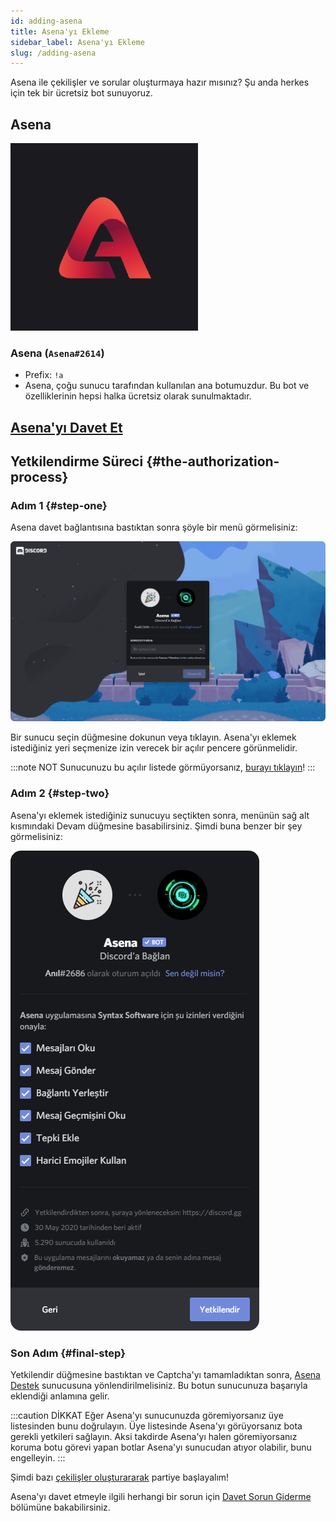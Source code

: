 ```yaml
---
id: adding-asena
title: Asena'yı Ekleme
sidebar_label: Asena'yı Ekleme
slug: /adding-asena
---
```

Asena ile çekilişler ve sorular oluşturmaya hazır mısınız? Şu anda herkes için tek bir ücretsiz bot sunuyoruz.

## Asena

![logo](../../../static/img/dark-logo.png)

<h3>Asena (<code>Asena#2614</code>)</h3>

* Prefix: `!a`
* Asena, çoğu sunucu tarafından kullanılan ana botumuzdur. Bu bot ve özelliklerinin hepsi halka ücretsiz olarak
  sunulmaktadır.

<h2>
    <a href="https://invite.asena.xyz">Asena'yı Davet Et</a>
</h2>

## Yetkilendirme Süreci {#the-authorization-process}

### Adım 1 {#step-one}

Asena davet bağlantısına bastıktan sonra şöyle bir menü görmelisiniz:

![invite](../../../static/img/tutorial/invite-1.png)

Bir sunucu seçin düğmesine dokunun veya tıklayın. Asena'yı eklemek istediğiniz yeri seçmenize izin verecek bir açılır pencere
görünmelidir. 

:::note NOT
Sunucunuzu bu açılır listede görmüyorsanız, [burayı tıklayın](/docs/general/invite-troubleshooting)!
:::

### Adım 2 {#step-two}

Asena'yı eklemek istediğiniz sunucuyu seçtikten sonra, menünün sağ alt kısmındaki Devam düğmesine basabilirsiniz. Şimdi
buna benzer bir şey görmelisiniz:

![invite](../../../static/img/tutorial/invite-2.png)

### Son Adım {#final-step}

Yetkilendir düğmesine bastıktan ve Captcha'yı tamamladıktan sonra, [Asena Destek](https://dc.asena.xyz) sunucusuna
yönlendirilmelisiniz. Bu botun sunucunuza başarıyla eklendiği anlamına gelir.

:::caution DİKKAT 
Eğer Asena'yı sunucunuzda göremiyorsanız üye listesinden bunu doğrulayın. Üye listesinde Asena'yı
görüyorsanız bota gerekli yetkileri sağlayın. Aksi takdirde Asena'yı halen göremiyorsanız koruma botu görevi yapan
botlar Asena'yı sunucudan atıyor olabilir, bunu engelleyin.
:::

Şimdi bazı [çekilişler oluşturararak](/docs/commands/create) partiye başlayalım!

Asena'yı davet etmeyle ilgili herhangi bir sorun için [Davet Sorun Giderme](/docs/general/invite-troubleshooting)
bölümüne bakabilirsiniz.
